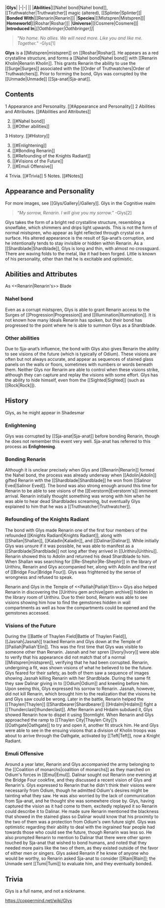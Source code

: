 |**Glys**|
|-|-|
||
|**Abilities**|[[Nahel bond\|Nahel bond]], [[Truthwatcher\|Truthwatcher]] magic (altered), [[Splinter\|Splinter]]|
|**Bonded With**|[[Renarin\|Renarin]]|
|**Species**|[[Mistspren\|Mistspren]]|
|**Homeworld**|[[Roshar\|Roshar]]|
|**Universe**|[[Cosmere\|Cosmere]]|
|**Introduced In**|*[[Oathbringer\|Oathbringer]]*|

>“*No home. No allies. We will need more. Like you and like me. Together.*”
\-Glys[1]


**Glys** is a [[Mistspren\|mistspren]] on [[Roshar\|Roshar]]. He appears as a red crystalline structure, and forms a [[Nahel bond\|Nahel bond]] with [[Renarin Kholin\|Renarin Kholin]]. This grants Renarin the ability to use the [[Surge\|Surges]] associated with the [[Order of Truthwatchers\|Order of Truthwatchers]]. Prior to forming the bond, Glys was corrupted by the [[Unmade\|Unmade]] [[Sja-anat\|Sja-anat]].

## Contents

1 Appearance and Personality. [[#Appearance and Personality]] 
2 Abilities and Attributes. [[#Abilities and Attributes]] 

2. [[#Nahel bond]] 
2. [[#Other abilities]] 


3 History. [[#History]] 

3. [[#Enlightening]] 
3. [[#Bonding Renarin]] 
3. [[#Refounding of the Knights Radiant]] 
3. [[#Visions of the Future]] 
3. [[#Emuli Offensive]] 


4 Trivia. [[#Trivia]] 
5 Notes. [[#Notes]] 


## Appearance and Personality
For more images, see [[Glys/Gallery\|/Gallery]].
  Glys in the Cognitive realm
>“*My sorrow, Renarin. I will give you my sorrow.*”
\-Glys[2]


Glys takes the form of a bright red crystalline structure, resembling a snowflake, which shimmers and drips light upwards. This is not the form of normal mistspren, who appear as light reflected through crystal on a surface. His altered appearance is the result of Sja-anat’s corruption, and he intentionally tends to stay invisible or hidden within Renarin.
As a [[Shardblade\|Shardblade]], Glys is long and thin, with almost no crossguard. There are waving folds to the metal, like it had been forged.
Little is known of his personality, other than that he is excitable and optimistic.

## Abilities and Attributes
  As <<Renarin\|Renarin's>> Blade
### Nahel bond
Even as a corrupt mistspren, Glys is able to grant Renarin access to the Surges of [[Progression\|Progression]] and [[Illumination\|Illumination]]. It is not known how many Ideals Renarin has spoken, but their bond has progressed to the point where he is able to summon Glys as a Shardblade.

### Other abilities
Due to Sja-anat’s influence, the bond with Glys also gives Renarin the ability to see visions of the future (which is typically of Odium). These visions are often but not always accurate, and appear as sequences of stained glass panels on the walls or floors, sometimes with numbers or words beneath them. Neither Glys nor Renarin are able to control when these visions strike, although they can capture and replay the visions with some effort.
Glys has the ability to hide himself, even from the [[Sighted\|Sighted]] (such as [[Rock\|Rock]]).

## History
  Glys, as he might appear in Shadesmar
### Enlightening
Glys was corrupted by [[Sja-anat\|Sja-anat]] before bonding Renarin, though he does not remember this event very well. Sja-anat has referred to this process as **Enlightening**.

### Bonding Renarin
Although it is unclear precisely when Glys and [[Renarin\|Renarin]] formed the Nahel bond, the process was already underway when [[Adolin\|Adolin]] gifted Renarin with the [[Shardblade\|Shardblade]] he won from [[Salinor Eved\|Salinor Eved]]. The bond was also strong enough around this time for Renarin to be able to see visions of the [[Everstorm\|Everstorm's]] imminent arrival.
Renarin initially thought something was wrong with him when he was able to hear dead Shardblades screaming, but eventually Glys explained to him that he was a [[Truthwatcher\|Truthwatcher]].

### Refounding of the Knights Radiant
The bond with Glys made Renarin one of the first four members of the refounded [[Knights Radiant\|Knights Radiant]], along with [[Shallan\|Shallan]], [[Kaladin\|Kaladin]], and [[Dalinar\|Dalinar]].
While initially Glys was unsure if it was possible, he was able to manifest as a [[Shardblade\|Shardblade]] not long after they arrived in [[Urithiru\|Urithiru]]. Renarin showed this to Adolin and returned his dead Shardblade to him. When Shallan was searching for [[Re-Shephir\|Re-Shephir]] in the library of Urithiru, Renarin and Glys accompanied her, along with Adolin and the rest of [[Bridge Four\|Bridge Four]]. Glys was frightened by the sense of wrongness and refused to speak.

  Renarin and Glys in the Temple of <<Pailiah\|Pailiah'Elin>>
Glys also helped Renarin in discovering the [[Urithiru gem archive\|gem archive]] hidden in the library room of Urithiru. Due to their bond, Renarin was able to see visions showing him how to find the gemstones hidden in wall compartments as well as how the compartments could be opened and the gemstones accessed.

### Visions of the Future
During the [[Battle of Thaylen Field\|Battle of Thaylen Field]], [[Jasnah\|Jasnah]] tracked Renarin and Glys down at the Temple of [[Pailiah\|Pailiah'Elin]]. This was the first time that Glys was visible to someone other than Renarin. Jasnah and her spren [[Ivory\|Ivory]] were able to verify that his appearance did not match that of a normal [[Mistspren\|mistspren]], verifying that he had been corrupted. Renarin, undergoing a fit, was shown visions of what he believed to be the future. Glys feared for their safety, as both of them saw a sequence of images showing Jasnah killing Renarin with her Shardblade. During the same fit they saw Dalinar giving in to [[Odium\|Odium]] and kneeling before him. Upon seeing this, Glys expressed his sorrow to Renarin. Jasnah, however, did not kill Renarin, which brought him to the realization that the visions he and Glys saw could be wrong.
Later in the battle, Renarin helped the [[Thaylen\|Thaylen]] [[Shardbearer\|Shardbearer]] [[Hrdalm\|Hrdalm]] fight a [[Thunderclast\|thunderclast]]. After Renarin and Hrdalm subdued it, Glys showed Renarin how to dispel it using Stormlight.
When Renarin and Glys approached the ramp to [[Thaylen City\|Thaylen City]]’s [[Oathgate\|Oathgate]] to try and open it, another fit struck him. He and Glys were able to see in the ensuing visions that a division of Kholin troops was about to arrive through the Oathgate, activated by [[Teft\|Teft]], now a Knight Radiant.

### Emuli Offensive
Around a year later, Renarin and Glys accompanied the army belonging to the [[Coalition of monarchs\|coalition of monarchs]] as they marched on Odium's forces in [[Emul\|Emul]]. Dalinar sought out Renarin one evening at the Bridge Four cookfire, and they discussed a recent vision of Glys and Renarin's. Glys expressed to Renarin that he didn't think their visions were necessarily from Odium, though he admitted Odium's desires might be tainting what they saw. He was also worried by the lack of communication from Sja-anat, and he thought she was somewhere close by.
Glys, having captured the vision as it had come to them, excitedly replayed it so Renarin could describe it to Dalinar. He made sure Renarin mentioned the blackness that showed in the stained glass so Dalinar would know that his proximity to the two of them was a protection from Odium's own future sight.
Glys was optimistic regarding their ability to deal with the ingrained fear people had towards those who could see the future, though Renarin was less so. He also prompted Renarin to mention to Dalinar that there were other spren touched by Sja-anat that wished to bond humans, and noted that they needed more pairs like the two of them, as they existed outside of the favor of either men or singers. Glys asked Renarin if he knew of anyone who would be worthy, so Renarin asked Sja-anat to consider [[Rlain\|Rlain]]; the Unmade sent [[Tumi\|Tumi]] to evaluate him, and they eventually bonded.

## Trivia
Glys is a full name, and not a nickname.


https://coppermind.net/wiki/Glys